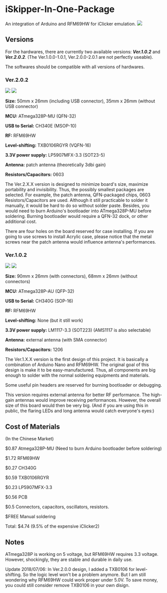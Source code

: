 iSkipper-In-One-Package
=======================
An integration of Arduino and RFM69HW for iClicker emulation.
![](https://github.com/charlescao460/iSkipper-In-One-Package/blob/master/pics/iSkipper.Ver.2.0.2.jpg)

Versions
----
For the hardwares, there are currently two available versions: ***Ver.1.0.2*** and ***Ver.2.0.2***. (The Ver.1.0.0-1.0.1, Ver.2.0.0-2.0.1 are not perfectly useable).

The softwares should be compatible with all versions of hardwares.

### Ver.2.0.2
![](https://github.com/charlescao460/iSkipper-In-One-Package/blob/master/pics/iSkipper.Ver.2.0.2.Top.Preview.png)
![](https://github.com/charlescao460/iSkipper-In-One-Package/blob/master/pics/iSkipper.Ver.2.0.2.Bottom.Preview.png)


**Size:** 50mm x 26mm (including USB connector), 35mm x 26mm (without USB connector)

**MCU:** ATmega328P-MU (QFN-32)

**USB to Serial:** CH340E (MSOP-10)

**RF:** RFM69HW

**Level-shifting:** TXB0106RGYR (VQFN-16)

**3.3V power supply:** LP5907MFX-3.3 (SOT23-5)

**Antenna:** patch antenna (theoretically 3dbi gain)

**Resistors/Capacitors:** 0603


The Ver.2.X.X version is designed to minimize board's size, maximize portability and invisibility. Thus, the possibly smallest packages are selected. For example, the patch antenna, QFN-packaged chips, 0603 Resistors/Capacitors are used. Although it still practicable to solder it manually, it would be hard to do so without solder paste. Besides, you would need to burn Arduino's bootloader into ATmega328P-MU before soldering. Burning bootloader would require a QFN-32 dock, or other additional cost.

There are four holes on the board reserved for case installing. If you are going to use screws to install Acrylic case, please notice that the metal screws near the patch antenna would influence antenna's performances.


### Ver.1.0.2
![](https://github.com/charlescao460/iSkipper-In-One-Package/blob/master/pics/iSkipper.Ver.1.0.2.Top.Preview.png)
![](https://github.com/charlescao460/iSkipper-In-One-Package/blob/master/pics/iSkipper.Ver.1.0.2.Bottom.Preview.png)

**Size:** 90mm x 26mm (with connectors), 68mm x 26mm (without connectors)

**MCU:** ATmega328P-AU (QFP-32)

**USB to Serial:** CH340G (SOP-16)

**RF:** RFM69HW

**Level-shifting:** None (but it still work)

**3.3V power supply:** LM1117-3.3 (SOT223) (AMS1117 is also selectable)

**Antenna:** external antenna (with SMA connector)

**Resistors/Capacitors:** 1206

The Ver.1.X.X version is the first design of this project. It is basically a combination of Arduino Nano and RFM69HW. The original goal of this design is make it to be easy-manufactured. Thus, all components are big enough to solder with the normal soldering equipments and materials.

Some useful pin headers are reserved for burning bootloader or debugging. 

This version requires external antenna for better RF performance. The high-gain antennas would improve receiving performances. However, the overall size of this board would then be very big. (And if you are using this in public, the flaring LEDs and long antenna would catch everyone's eyes:) 


Cost of Materials
----
(In the Chinese Market)

$0.87 Atmega328P-MU (Need to burn Arduino bootloader before soldering)

$1.72 RFM69HW

$0.27 CH340G

$0.59 TXB0106RGYR

$0.23 LP5907MFX-3.3 

$0.56 PCB

$0.5 Connectors, capacitors, oscillators, resistors.

$FREE Manual soldering 

Total: $4.74 (9.5% of the expensive iClicker2)

Notes
------
ATmega328P is working on 5 voltage, but RFM69HW requires 3.3 voltage. However, shockingly, they are stable and durable in daily use.

Update 2018/07/06: In Ver.2.0.0 design, I added a TXB0106 for level-shifting. So the logic level won't be a problem anymore. But I am still wondering why RFM69HW could work proper under 5.0V. To save money, you could still consider remove TXB0106 in your own disign. 
